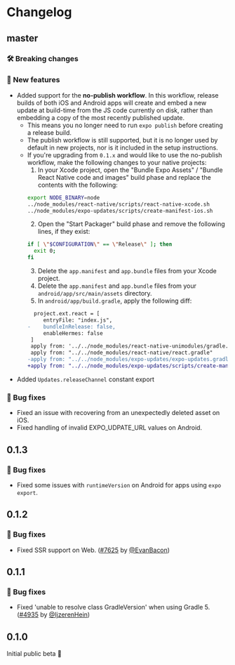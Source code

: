 # Changelog

## master

### 🛠 Breaking changes

### 🎉 New features

- Added support for the **no-publish workflow**. In this workflow, release builds of both iOS and Android apps will create and embed a new update at build-time from the JS code currently on disk, rather than embedding a copy of the most recently published update. 
  - This means you no longer need to run `expo publish` before creating a release build.
  - The publish workflow is still supported, but it is no longer used by default in new projects, nor is it included in the setup instructions.
  - If you're upgrading from `0.1.x` and would like to use the no-publish workflow, make the following changes to your native projects:
    1. In your Xcode project, open the "Bundle Expo Assets" / "Bundle React Native code and images" build phase and replace the contents with the following:
    ```sh
    export NODE_BINARY=node
    ../node_modules/react-native/scripts/react-native-xcode.sh
    ../node_modules/expo-updates/scripts/create-manifest-ios.sh
    ```
    2. Open the "Start Packager" build phase and remove the following lines, if they exist:
    ```sh
    if [ \"$CONFIGURATION\" == \"Release\" ]; then
      exit 0;
    fi
    ```
    3. Delete the `app.manifest` and `app.bundle` files from your Xcode project.
    4. Delete the `app.manifest` and `app.bundle` files from your `android/app/src/main/assets` directory.
    5. In `android/app/build.gradle`, apply the following diff:
    ```diff
      project.ext.react = [
         entryFile: "index.js",
    -    bundleInRelease: false,
         enableHermes: false
     ]
     apply from: '../../node_modules/react-native-unimodules/gradle.groovy'
     apply from: "../../node_modules/react-native/react.gradle"
    -apply from: "../../node_modules/expo-updates/expo-updates.gradle"
    +apply from: "../../node_modules/expo-updates/scripts/create-manifest-android.gradle"
    ```
- Added `Updates.releaseChannel` constant export

### 🐛 Bug fixes

- Fixed an issue with recovering from an unexpectedly deleted asset on iOS.
- Fixed handling of invalid EXPO_UDPATE_URL values on Android.

## 0.1.3

### 🐛 Bug fixes

- Fixed some issues with `runtimeVersion` on Android for apps using `expo export`.

## 0.1.2

### 🐛 Bug fixes

- Fixed SSR support on Web. ([#7625](https://github.com/expo/expo/pull/7625) by [@EvanBacon](https://github.com/EvanBacon))

## 0.1.1

### 🐛 Bug fixes

- Fixed 'unable to resolve class GradleVersion' when using Gradle 5. ([#4935](https://github.com/expo/expo/pull/7577) by [@IjzerenHein](https://github.com/IjzerenHein))

## 0.1.0

Initial public beta 🎉
